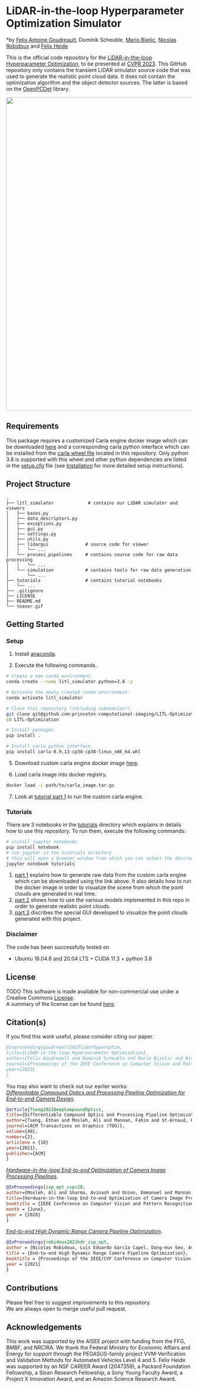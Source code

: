 # LiDAR-in-the-loop Hyperparameter Optimization Simulator

*by [Felix Antoine Goudreault](https://scholar.google.com/citations?user=DncgVscAAAAJ), Dominik Scheuble, [Mario Bijelic](http://mariobijelic.de), [Nicolas Robidoux](https://scholar.google.com/citations?user=Rd8f9jYAAAAJ) and [Felix Heide](https://www.cs.princeton.edu/~fheide/) <br>

This is the official code repository for the [LiDAR-in-the-loop Hyperparameter Optimization](https://light.princeton.edu/publication/lidar-in-the-loop-hyperparameter-optimization/), to be presented at [CVPR 2023](https://cvpr2023.thecvf.com/). This GitHub repository only contains the transient LiDAR simulator source code that was used to generate the realistic point cloud data. It does not contain the optimization algorithm and the object detector sources. The latter is based on the [OpenPCDet](https://github.com/open-mmlab/OpenPCDet) library.

<img src="teaser.gif" width="850">

## Requirements

This package requires a customized Carla engine docker image which can be downloaded [here](https://drive.google.com/file/d/1JS9PiQkcHp4Yepi2NTjjDyLXnfiWYBOj/view?usp=drive_link)
and a corresponding carla python interface which can be installed from the [carla wheel file](carla-0.9.13-cp38-cp38-linux_x86_64.whl) located in this repository.
Only python 3.8 is supported with this wheel and other python dependencies are listed in the [setup.cfg](setup.cfg) file (see [Installation](#Setup) for more detailed setup instructions).

## Project Structure

    .
    ├── litl_simulator             # contains our LiDAR simulator and viewers
    │   ├── bases.py
    │   ├── data_descriptors.py
    │   ├── exceptions.py
    │   ├── gui.py
    │   ├── settings.py
    │   ├── utils.py
    │   ├── lidargui              # source code for viewer
    │   │   └── ...
    │   └── process_pipelines     # contains source code for raw data processing
    │   │   └── ...
    │   └── simulation            # contains tools for raw data generation
    │       └── ...
    ├── tutorials                 # contains tutorial notebooks
    │   └── ...
    ├── .gitignore
    ├── LICENSE
    ├── README.md
    └── teaser.gif

## Getting Started

### Setup

1) Install [anaconda](https://docs.anaconda.com/anaconda/install/).

2) Execute the following commands.
```bash
# Create a new conda environment.
conda create --name litl_simulator python=3.8 -y

# Activate the newly created conda environment.
conda activate litl_simulator

# Clone this repository (including submodules!).
git clone git@github.com:princeton-computational-imaging/LITL-Optimization.git
cd LITL-Optimization

# Install packages
pip install .

# Install carla python interface
pip install carla-0.9.13-cp38-cp38-linux_x86_64.whl
```

5) Download custom carla engine docker image [here](https://drive.google.com/file/d/1JS9PiQkcHp4Yepi2NTjjDyLXnfiWYBOj/view?usp=drive_link).

6) Load carla image into docker registry.
```bash
docker load -i path/to/carla_image.tar.gz
```

7) Look at [tutorial part 1](tutorials/part1_generate_raw_data.ipynb) to run the custom carla engine.


### Tutorials

There are 3 notebooks in the [tutorials](tutorials) directory which explains in details how to use this repository. To run them, execute the following commands:

```bash
# install jupyter notebooks
pip install notebook
# run jupyter in the tutorials directory
# this will open a browser window from which you can select the desired notebook
jupyter notebook tutorials
```

1) [part 1](tutorials/part1_generate_raw_data.ipynb) explains how to generate raw data from the custom carla engine which can be downloaded using the link above. It also details how to run the docker image in order to visualize the scene from which the point clouds are generated in real time.
2) [part 2](tutorials/part2_process_raw_data.ipynb) shows how to use the various models implemented in this repo in order to generate realistic point clouds.
3) [part 3](tutorials/part3_gui.ipynb) discribes the special GUI developed to visualize the point clouds generated with this project.


### Disclaimer

The code has been successfully tested on
- Ubuntu 18.04.6 and 20.04 LTS + CUDA 11.3 + python 3.8


## License

TODO
This software is made available for non-commercial use under a Creative Commons [License](LICENSE).<br>
A summary of the license can be found [here](https://creativecommons.org/licenses/by-nc/4.0/).


## Citation(s)

If you find this work useful, please consider citing our paper.
```bibtex
@inproceeding{goudreault2023lidarhyperoptim,
title={LiDAR-in-the-loop Hyperparameter Optimization},
author={Felix Goudreault and Dominik Scheuble and Mario Bijelic and Nicolas Robidoux and Felix Heide},
journal={Proceedings of the IEEE Conference on Computer Vision and Pattern Recognition (CVPR)},
year={2023}
}
```
You may also want to check out our earlier works: <br>
[*Differentiable Compound Optics and Processing Pipeline Optimization for End-to-end Camera Design*](https://light.princeton.edu/publication/deep_compound_optics/).

```bibtex
@article{Tseng2021DeepCompoundOptics,
title={Differentiable Compound Optics and Processing Pipeline Optimization for End-to-end Camera Design},
author={Tseng, Ethan and Mosleh, Ali and Mannan, Fahim and St-Arnaud, Karl and Sharma, Avinash and Peng, Yifan and Braun, Alexander and Nowrouzezahrai, Derek and Lalonde, Jean-Francois and Heide, Felix},
journal={ACM Transactions on Graphics (TOG)},
volume={40},
number={2},
articleno = {18}
year={2021},
publisher={ACM}
}
```

[*Hardware-in-the-loop End-to-end Optimization of Camera Image Processing Pipelines*](https://light.princeton.edu/publication/hil_image_optimization/).

```bibtex
@InProceedings{isp_opt_cvpr20,
author={Mosleh, Ali and Sharma, Avinash and Onzon, Emmanuel and Mannan, Fahim and Robidoux, Nicolas and Heide, Felix},
title={Hardware-in-the-loop End-to-end Optimization of Camera Image Processing Pipelines},
booktitle = {IEEE Conference on Computer Vision and Pattern Recognition (CVPR)},
month = {June},
year = {2020}
}
```

[*End-to-end High Dynamic Range Camera Pipeline Optimization*](https://light.princeton.edu/publication/hdr_isp_opt/).

```bibtex
@InProceedings{robidoux2021hdr_isp_opt,
author = {Nicolas Robidoux, Luis Eduardo García Capel, Dong-eun Seo, Avinash Sharma, Federico Ariza, Felix Heide},
title = {End-to-end High Dynamic Range Camera Pipeline Optimization},
booktitle = {Proceedings of the IEEE/CVF Conference on Computer Vision and Pattern Recognition},
year = {2021}
}
```

## Contributions
Please feel free to suggest improvements to this repository.<br>
We are always open to merge useful pull request.

## Acknowledgements

This work was supported by the AISEE project with funding from the FFG, BMBF, and NRCIRA. We thank the Federal Ministry for Economic Affairs and Energy for support through the PEGASUS-family project VVM-Verification and Validation Methods for Automated Vehicles Level 4 and 5. Felix Heide was supported by an NSF CAREER Award (2047359), a Packard Foundation Fellowship, a Sloan Research Fellowship, a Sony Young Faculty Award, a Project X Innovation Award, and an Amazon Science Research Award.
